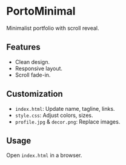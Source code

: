 # PortoMinimal
Minimalist portfolio with scroll reveal.

## Features
- Clean design.
- Responsive layout.
- Scroll fade-in.

## Customization
- `index.html`: Update name, tagline, links.
- `style.css`: Adjust colors, sizes.
- `profile.jpg` & `decor.png`: Replace images.

## Usage
Open `index.html` in a browser.
